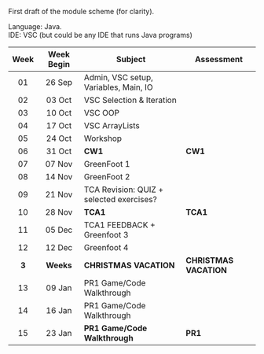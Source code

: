 
First draft of the module scheme (for clarity). 

Language: Java.  
  IDE: VSC (but could be any IDE that runs Java programs)


| Week | Week Begin | Subject | Assessment |
| :---: | :---: | ---- | ---- |
| 01 | 26 Sep | Admin, VSC setup, Variables, Main, IO | | 
| 02 | 03 Oct | VSC Selection & Iteration | | 
| 03 | 10 Oct | VSC OOP | | 
| 04 | 17 Oct | VSC ArrayLists | | 
| 05 | 24 Oct | Workshop | | 
| 06 | 31 Oct | **CW1** | **CW1** | 
| 07 | 07 Nov | GreenFoot 1 | | 
| 08 | 14 Nov | GreenFoot 2 | | 
| 09 | 21 Nov | TCA Revision: QUIZ + selected exercises? | |  
| 10 | 28 Nov | **TCA1** | **TCA1** |
| 11 | 05 Dec | TCA1 FEEDBACK + Greenfoot 3 | | 
| 12 | 12 Dec | Greenfoot 4 | |  
| **3** | **Weeks** | **CHRISTMAS VACATION** | **CHRISTMAS VACATION** | 
| 13 | 09 Jan | PR1 Game/Code Walkthrough | |   
| 14 | 16 Jan | PR1 Game/Code Walkthrough  | | 
| 15 | 23 Jan | **PR1 Game/Code Walkthrough** | **PR1** | 